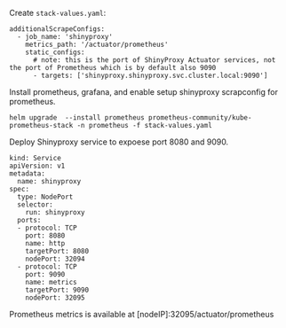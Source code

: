 Create `stack-values.yaml`:
```
additionalScrapeConfigs: 
  - job_name: 'shinyproxy'
    metrics_path: '/actuator/prometheus'
    static_configs:
      # note: this is the port of ShinyProxy Actuator services, not the port of Prometheus which is by default also 9090
      - targets: ['shinyproxy.shinyproxy.svc.cluster.local:9090'] 
```

Install prometheus, grafana, and enable setup shinyproxy scrapconfig for prometheus.


`helm upgrade  --install prometheus prometheus-community/kube-prometheus-stack -n prometheus -f stack-values.yaml`



Deploy Shinyproxy service to expoese port 8080 and 9090.

```
kind: Service
apiVersion: v1
metadata:
  name: shinyproxy
spec:
  type: NodePort
  selector:
    run: shinyproxy
  ports:
  - protocol: TCP
    port: 8080
    name: http
    targetPort: 8080
    nodePort: 32094
  - protocol: TCP
    port: 9090
    name: metrics
    targetPort: 9090
    nodePort: 32095
```

Prometheus metrics is available at 
[nodeIP]:32095/actuator/prometheus